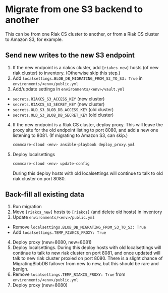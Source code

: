 # Migrate from one S3 backend to another

This can be from one Riak CS cluster to another,
or from a Riak CS cluster to Amazon S3, for example.

## Send new writes to the new S3 endpoint

1. If the new endpoint is a riakcs cluster,
   add `[riakcs_new]` hosts (of new riak cluster) to inventory.
   (Otherwise skip this step.)
2. Add `localsettings.BLOB_DB_MIGRATING_FROM_S3_TO_S3: True`
   in `environments/<env>/public.yml`
3. Add/update settings in `environments/<env>/vault.yml`
  - `secrets.RIAKCS_S3_ACCESS_KEY` (new cluster)
  - `secrets.RIAKCS_S3_SECRET_KEY` (new cluster)
  - `secrets.OLD_S3_BLOB_DB_ACCESS_KEY` (old cluster)
  - `secrets.OLD_S3_BLOB_DB_SECRET_KEY` (old cluster)
4. If the new endpoint is a Riak CS cluster, deploy proxy.
   This will leave the proxy site for the old endpoint listing to port 8080,
   and add a new one listening to 8081. (If migrating to Amazon S3, can skip.)
    ```bash
    commcare-cloud <env> ansible-playbook deploy_proxy.yml
    ```
5. Deploy localsettings
    ```bash
    commcare-cloud <env> update-config
    ```
   During this deploy hosts with old localsettings will continue to talk
   to old riak cluster on port 8080.

## Back-fill all existing data

1. Run migration
2. Move `[riakcs_new]` hosts to `[riakcs]` (and delete old hosts) in inventory
3. Update `environments/<env>/public.yml`
  - Remove `localsettings.BLOB_DB_MIGRATING_FROM_S3_TO_S3: True`
  - Add    `localsettings.TEMP_RIAKCS_PROXY: True`
4. Deploy proxy (new=8080, new=8081)
5. Deploy localsettings.
   During this deploy hosts with old localsettings will continue to talk
   to new riak cluster on port 8081, and once updated will talk to new riak
   cluster proxied on port 8080. There is a slight chance of MigratingBlobDB
   failover from new to new, but this should be rare and benign.
6. Remove `localsettings.TEMP_RIAKCS_PROXY: True` from `environments/<env>/public.yml`
7. Deploy proxy (new=8080)
